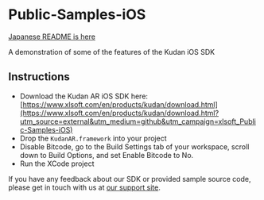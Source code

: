 # Public-Samples-iOS

[Japanese README is here](./README.md)

A demonstration of some of the features of the Kudan iOS SDK

## Instructions

- Download the Kudan AR iOS SDK here: [https://www.xlsoft.com/en/products/kudan/download.html](https://www.xlsoft.com/en/products/kudan/download.html?utm_source=external&utm_medium=github&utm_campaign=xlsoft_Public-Samples-iOS)
- Drop the `KudanAR.framework` into your project
- Disable Bitcode, go to the Build Settings tab of your workspace, scroll down to Build Options, and set Enable Bitcode to No.
- Run the XCode project

If you have any feedback about our SDK or provided sample source code, please get in touch with us at [our support site](https://www.xlsoft.com/doc/kudan/getting-started/?utm_source=external&utm_medium=github&utm_campaign=xlsoft_Public-Samples-iOS).
